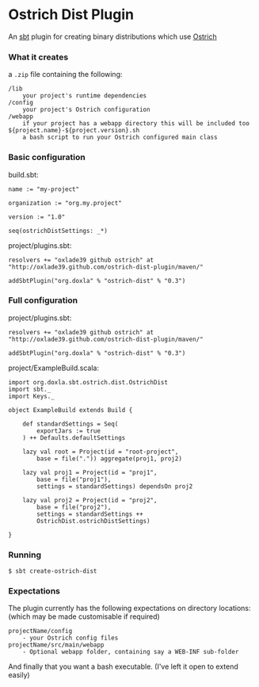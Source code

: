 # Ostrich Dist Plugin

An [sbt](https://github.com/harrah/xsbt) plugin for creating binary distributions which use [Ostrich](https://github.com/twitter/ostrich)

### What it creates

a `.zip` file containing the following:

    /lib
        your project's runtime dependencies
    /config
        your project's Ostrich configuration
    /webapp
        if your project has a webapp directory this will be included too
    ${project.name}-${project.version}.sh
        a bash script to run your Ostrich configured main class

### Basic configuration

build.sbt:

    name := "my-project"

    organization := "org.my.project"

    version := "1.0"

    seq(ostrichDistSettings: _*)

project/plugins.sbt:

    resolvers += "oxlade39 github ostrich" at "http://oxlade39.github.com/ostrich-dist-plugin/maven/"

    addSbtPlugin("org.doxla" % "ostrich-dist" % "0.3")

### Full configuration

project/plugins.sbt:

    resolvers += "oxlade39 github ostrich" at "http://oxlade39.github.com/ostrich-dist-plugin/maven/"

    addSbtPlugin("org.doxla" % "ostrich-dist" % "0.3")

project/ExampleBuild.scala:

    import org.doxla.sbt.ostrich.dist.OstrichDist
    import sbt._
    import Keys._

    object ExampleBuild extends Build {

        def standardSettings = Seq(
            exportJars := true
        ) ++ Defaults.defaultSettings

        lazy val root = Project(id = "root-project",
            base = file(".")) aggregate(proj1, proj2)

        lazy val proj1 = Project(id = "proj1",
            base = file("proj1"),
            settings = standardSettings) dependsOn proj2

        lazy val proj2 = Project(id = "proj2",
            base = file("proj2"),
            settings = standardSettings ++
            OstrichDist.ostrichDistSettings)

    }

### Running

    $ sbt create-ostrich-dist

### Expectations

The plugin currently has the following expectations on directory locations: (which may be made customisable if required)

    projectName/config
        - your Ostrich config files
    projectName/src/main/webapp
        - Optional webapp folder, containing say a WEB-INF sub-folder

And finally that you want a bash executable. (I've left it open to extend easily)